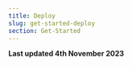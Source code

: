 ```yaml
---
title: Deploy
slug: get-started-deploy
section: Get-Started
---
```


**Last updated 4th November 2023**

